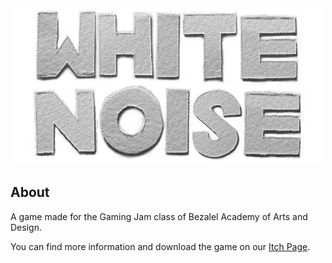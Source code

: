 <div align='center'>

<img src='Image/White Noise.png' width = "500" height = "250">
  
<div align='left'>

  
## About
  
  
A game made for the Gaming Jam class of Bezalel Academy of Arts and Design.
  
You can find more information and download the game on our [Itch Page](https://mika-holtzman.itch.io/whitenoise).
